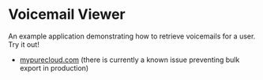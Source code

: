 # Voicemail Viewer

An example application demonstrating how to retrieve voicemails for a user. Try it out!

* [mypurecloud.com](https://mypurecloud.github.io/voicemail_viewer/index.html) (there is currently a known issue preventing bulk export in production)
